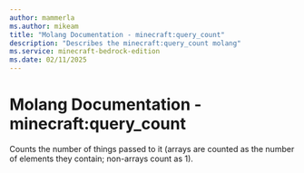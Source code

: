 ```yaml
---
author: mammerla
ms.author: mikeam
title: "Molang Documentation - minecraft:query_count"
description: "Describes the minecraft:query_count molang"
ms.service: minecraft-bedrock-edition
ms.date: 02/11/2025 
---
```


# Molang Documentation - minecraft:query_count

Counts the number of things passed to it (arrays are counted as the number of elements they contain; non-arrays count as 1).
